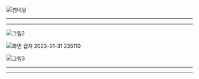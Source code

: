 
![썸네일](https://user-images.githubusercontent.com/91585914/215808132-d290626f-4829-4efc-be93-92bacc354e28.png)

*******************************************************************************

*******************************************************************************

![그림2](https://user-images.githubusercontent.com/91585914/215805942-2e387ebc-21f8-4a1f-98f1-1a01b72574e1.png)

![화면 캡처 2023-01-31 235110](https://user-images.githubusercontent.com/91585914/215806060-7e59640f-67ec-4d9b-9be2-557edb45bfe3.png)

![그림3](https://user-images.githubusercontent.com/91585914/215806189-24cd019a-d3e8-4360-8a81-4a4ed0781598.png)

*******************************************************************************

*******************************************************************************


